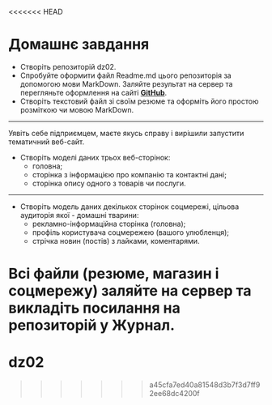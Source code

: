 <<<<<<< HEAD
# Домашнє завдання

- Створіть репозиторій dz02.
- Спробуйте оформити файл Readme.md цього репозиторія за допомогою мови MarkDown. Заляйте результат на сервер та перегляньте оформлення на сайті **[GitHub](https://github.com/)**.
- Створіть текстовий файл зі своїм резюме та оформіть його простою розміткою чи мовою MarkDown.

---

Уявіть себе підприємцем, маєте якусь справу і вирішили запустити тематичний веб-сайт.
- Створіть моделі даних трьох веб-сторінок:
	- головна;
	- сторінка з інформацією про компанію та контактні дані;
	- сторінка опису одного з товарів чи послуги.

***

- Створіть модель даних декількох сторінок соцмережі, цільова аудиторія якої - домашні тварини:
	- рекламно-інформаційна сторінка (головна);
	- профіль користувача соцмережею (вашого улюбленця);
	- стрічка новин (постів) з лайками, коментарями.

Всі файли (резюме, магазин і соцмережу) заляйте на сервер та викладіть посилання на репозиторій у Журнал.
=======
# dz02
>>>>>>> a45cfa7ed40a81548d3b7f3d7ff92ee68dc4200f
